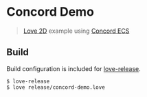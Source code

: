 # Concord Demo
> [Love 2D](https://love2d.org) example using [Concord ECS](https://github.com/Tjakka5/Concord)

## Build
Build configuration is included for [love-release](https://github.com:MisterDA/love-release).

    $ love-release
    $ love release/concord-demo.love


